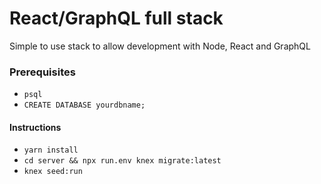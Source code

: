 # React/GraphQL full stack

Simple to use stack to allow development with Node, React and GraphQL


### Prerequisites
* `psql`
* `CREATE DATABASE yourdbname;`


#### Instructions 
* `yarn install`
* `cd server && npx run.env knex migrate:latest`
* `knex seed:run`

